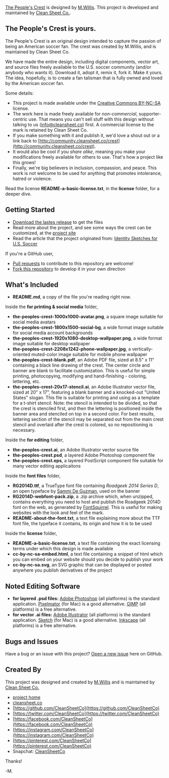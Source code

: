 [The People's Crest](http://community.cleansheet.co/crest/) is designed by [M.Willis](http://mwillis.com). This project is developed and maintained by [Clean Sheet Co.](http://cleansheet.co).


## The People's Crest is yours. 

The People's Crest is an original design intended to capture the passion of being an American soccer fan. The crest was created by M.Willis, and is maintained by Clean Sheet Co.  

We have made the entire design, including digital components, vector art, and source files freely available to the U.S. soccer community (and/or anybody who wants it).  Download it, adopt it, remix it, fork it.  Make it yours.  The idea, hopefully, is to create a fan talisman that is fully owned and loved by the American soccer fan. 

Some details:

* This project is made available under the [Creative Commons BY-NC-SA](http://creativecommons.org/licenses/by-nc-sa/4.0/) license. 
* The work here is made freely available for *non-commercial*, supporter-centric use. That means you can't sell stuff with this design without talking to us (info@cleansheet.co) first.  A commercial license to the mark is retained by Clean Sheet Co.
* If you make something with it and publish it, we'd love a shout out or a link back to [http://community.cleansheet.co/crest](http://community.cleansheet.co/crest). 
* It would also be cool if you *share alike*, meaning you make your modifications freely available for others to use.  That's how a project like this grows! 
* Finally, we're big believers in inclusion, compassion, and peace.  This work is not welcome to be used for anything that promotes intolerance, hatred or violence. 

Read the license **README-a-basic-license.txt**, in the **license** folder, for a deeper dive.


## Getting Started

* [Download the lastes release](https://github.com/CleanSheetCo/ThePeoplesCrest/releases) to get the files
* Read more about the project, and see some ways the crest can be customized, at the [project site](http://community.cleansheet.co/crest)
* Read the article that the project originated from: [Identity Sketches for U.S. Soccer](http://mwl.li/us-identity)

If you're a GitHub user,

* [Pull requests](https://github.com/CleanSheetCo/ThePeoplesCrest/pulls) to contribute to this repository are welcome! 
* [Fork this repository](https://github.com/CleanSheetCo/ThePeoplesCrest/network) to develop it in your own direction




## What's Included

* **README.md**, a copy of the file you're reading right now.


Inside the **for printing & social media** folder,

* **the-peoples-crest-1000x1000-avatar.png**, a square image suitable for social media avatars
* **the-peoples-crest-1800x1500-social-bg**, a wide format image suitable for social media account backgrounds
* **the-peoples-crest-1920x1080-desktop-wallpaper.png**, a wide format image suitable for desktop wallpaper
* **the-peoples-crest-2208x1242-phone-wallpaper.jpg**, a vertically-oriented muted-color image suitable for mobile phone wallpaper
* **the-peoples-crest-blank.pdf**, an Adobe PDF file, sized at 8.5" x 11" containing a black line drawing of the crest. The center circle and banner are blank to facilitate customization. This is useful for simple printing, photocopying, modifying and hand-finishing - coloring, lettering, etc.
* **the-peoples-crest-20x17-stencil.ai**, an Adobe Illustrator vector file, sized at 20" x 17", featuring a blank banner and a knocked-out "United States" slogan. This file is suitable for printing and using as a template for a t-shirt stencil. Note: the stencil is intended to be divided, so that the crest is stenciled first, and then the lettering is positioned inside the banner area and stenciled on top in a second color. For best results, lettering section of the stencil may be separated out from the main crest stencil and overlaid after the crest is colored, so no repositioning is necessary.

Inside the **for editing** folder,

* **the-peoples-crest.ai**, an Adobe Illustrator vector source file
* **the-peoples-crest.psd**, a layered Adobe Photoshop component file
* **the-peoples-crest.eps**, a layered PostScript component file suitable for many vector editing applicaitons

Inside the **font files** folder,

* **RG2014D.ttf**, a TrueType font file containing *Roadgeek 2014 Series D*, an open typeface by [Sammi De Guzman](https://github.com/sammdot/roadgeek-fonts), used on the banner
* **RG2014D-webfont-pack.zip**, a .zip archive which, when unzipped, contains everything you need to host and publish the Roadgeek 2014D font on the web, as generated by [FontSquirrel](http://www.fontsquirrel.com). This is useful for making websites with the look and feel of the mark.
* **README-about-the-font.txt**, a text file explaining more about the TTF font file, the typeface it contains, its origin and how it is to be used


Inside the **license** folder,

* **README-a-basic-license.txt**, a text file containing the exact licensing terms under which this design is made available
* **cc-by-nc-sa-embed.html**, a text file containing a snippet of html which you can embed on your website should you decide to publish your work
* **cc-by-nc-sa.svg**, an SVG graphic that can be displayed or posted anywhere you publish derivatives of the project


## Noted Editing Software

* **for layered .psd files:** [Adobe Photoshop](http://www.photoshop.com/products/photoshop) (all platforms) is the standard application. [Pixelmator](http://www.pixelmator.com) (for Mac) is a good alternative. [GIMP](http://www.getgimp.com) (all platforms) is a free alternative.
* **for vector .ai files:** [Adobe Illustrator](http://www.adobe.com/products/illustrator.html) (all platforms) is the standard application.  [Sketch](http://bohemiancoding.com/sketch/) (for Mac) is a good alternative. [Inkscape](https://inkscape.org) (all platforms) is a free alternative.


## Bugs and Issues

Have a bug or an issue with this project? [Open a new issue](https://github.com/CleanSheetCo/#/issues) here on GitHub.



## Created By

This project was designed and created by [M.Willis](http://mwillis.com) and is maintained by [Clean Sheet Co.](http://cleansheet.co) 

* [project home](http://community.cleansheet.co/crest)
* [cleansheet.co](http://cleansheet.co)
* [https://github.com/CleanSheetCo](https://github.com/CleanSheetCo)
* [https://twitter.com/CleanSheetCo](https://twitter.com/CleanSheetCo)
* [https://facebook.com/CleanSheetCo](https://facebook.com/CleanSheetCo)
* [https://instagram.com/CleanSheetCo](https://instagram.com/CleanSheetCo)
* [https://pinterest.com/CleanSheetCo](https://pinterest.com/CleanSheetCo)
* Snapchat: [CleanSheetCo](http://csco.link/snap)

Thanks! 

-M.